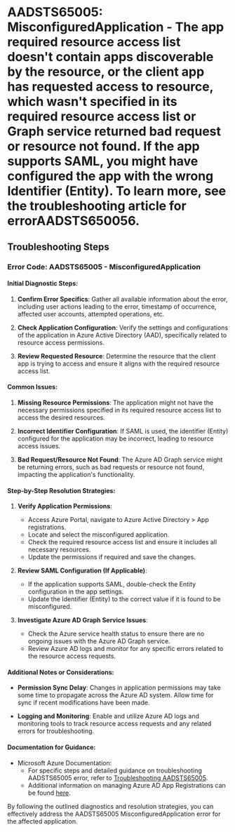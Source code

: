 
# AADSTS65005: MisconfiguredApplication - The app required resource access list doesn't contain apps discoverable by the resource, or the client app has requested access to resource, which wasn't specified in its required resource access list or Graph service returned bad request or resource not found. If the app supports SAML, you might have configured the app with the wrong Identifier (Entity). To learn more, see the troubleshooting article for errorAADSTS650056.


## Troubleshooting Steps
### Error Code: AADSTS65005 - MisconfiguredApplication

#### Initial Diagnostic Steps:
1. **Confirm Error Specifics**: Gather all available information about the error, including user actions leading to the error, timestamp of occurrence, affected user accounts, attempted operations, etc.
   
2. **Check Application Configuration**: Verify the settings and configurations of the application in Azure Active Directory (AAD), specifically related to resource access permissions.

3. **Review Requested Resource**: Determine the resource that the client app is trying to access and ensure it aligns with the required resource access list.

#### Common Issues:
1. **Missing Resource Permissions**: The application might not have the necessary permissions specified in its required resource access list to access the desired resources.

2. **Incorrect Identifier Configuration**: If SAML is used, the identifier (Entity) configured for the application may be incorrect, leading to resource access issues.

3. **Bad Request/Resource Not Found**: The Azure AD Graph service might be returning errors, such as bad requests or resource not found, impacting the application's functionality.

#### Step-by-Step Resolution Strategies:
1. **Verify Application Permissions**:
   - Access Azure Portal, navigate to Azure Active Directory > App registrations.
   - Locate and select the misconfigured application.
   - Check the required resource access list and ensure it includes all necessary resources.
   - Update the permissions if required and save the changes.

2. **Review SAML Configuration (If Applicable)**:
   - If the application supports SAML, double-check the Entity configuration in the app settings.
   - Update the Identifier (Entity) to the correct value if it is found to be misconfigured.

3. **Investigate Azure AD Graph Service Issues**:
   - Check the Azure service health status to ensure there are no ongoing issues with the Azure AD Graph service.
   - Review Azure AD logs and monitor for any specific errors related to the resource access requests.

#### Additional Notes or Considerations:
- **Permission Sync Delay**: Changes in application permissions may take some time to propagate across the Azure AD system. Allow time for sync if recent modifications have been made.
  
- **Logging and Monitoring**: Enable and utilize Azure AD logs and monitoring tools to track resource access requests and any related errors for troubleshooting.

#### Documentation for Guidance:
- Microsoft Azure Documentation:
  - For specific steps and detailed guidance on troubleshooting AADSTS65005 error, refer to [Troubleshooting AADSTS65005](https://docs.microsoft.com/en-us/troubleshoot/azure/active-directory/error-code-aadsts65005). 
  - Additional information on managing Azure AD App Registrations can be found [here](https://docs.microsoft.com/en-us/azure/active-directory/develop/howto-app-registration).
  
By following the outlined diagnostics and resolution strategies, you can effectively address the AADSTS65005 MisconfiguredApplication error for the affected application.